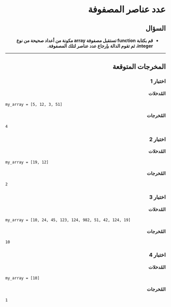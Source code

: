 # <div dir="rtl">عدد عناصر المصفوفة</div>

## <div dir="rtl">السؤال</div>

<ul dir="rtl">
<li>
<b>
قم بكتابة function تستقبل مصفوفة array مكونة من أعداد صحيحة من نوع integer، ثم تقوم الدالة بإرجاع عدد عناصر لتلك المصفوفة.
</b>
</li>
</ul>

---

## <div dir="rtl">المخرجات المتوقعة</div>

### <div dir="rtl">اختبار 1</div>

#### <div dir="rtl">المُدخلات</div>

```text
my_array = [5, 12, 3, 51]
```

#### <div dir="rtl">المُخرجات</div>

```text
4
```

### <div dir="rtl">اختبار 2</div>

#### <div dir="rtl">المُدخلات</div>

```text
my_array = [19, 12]
```

#### <div dir="rtl">المُخرجات</div>

```text
2
```

### <div dir="rtl">اختبار 3</div>

#### <div dir="rtl">المُدخلات</div>

```text
my_array = [10, 24, 45, 123, 124, 982, 51, 42, 124, 19]
```

#### <div dir="rtl">المُخرجات</div>

```text
10
```

### <div dir="rtl">اختبار 4</div>

#### <div dir="rtl">المُدخلات</div>

```text
my_array = [10]
```

#### <div dir="rtl">المُخرجات</div>

```text
1
```